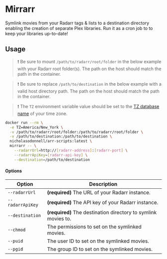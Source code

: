 # Mirrarr

Symlink movies from your Radarr tags & lists to a destination directory enabling the creation of separate Plex libraries. Run it as a cron job to to keep your libraries up-to-date!

## Usage

> :exclamation: Be sure to mount `/path/to/radarr/root/folder` in the below example with your Radarr root folder(s). The path on the host should match the path in the container.

> :exclamation: Be sure to replace `/path/to/destination` in the below example with a valid host directory path. The path on the host should match the path in the container.

> :exclamation: The `TZ` environment variable value should be set to the [TZ database name](https://en.wikipedia.org/wiki/List_of_tz_database_time_zones) of your time zone.

```bash
docker run --rm \
  -e TZ=America/New_York \
  -v /path/to/radarr/root/folder:/path/to/radarr/root/folder \
  -v /path/to/destination:/path/to/destination \
  nicholasodonnell/arr-scripts:latest \
  mirrarr -- \
    --radarrUrl=http://[radarr-address]:[radarr-port] \
    --radarrApiKey=[radarr-api-key] \
    --destination=/path/to/destination
```

#### Options

| Option           | Description                                                    |
| ---------------- | -------------------------------------------------------------- |
| `--radarrUrl`    | **(required)** The URL of your Radarr instance.                |
| `--radarrApiKey` | **(required)** The API key of your Radarr instance.            |
| `--destination`  | **(required)** The destination directory to symlink movies to. |
| `--chmod`        | The permissions to set on the symlinked movies.                |
| `--puid`         | The user ID to set on the symlinked movies.                    |
| `--pgid`         | The group ID to set on the symlinked movies.                   |
